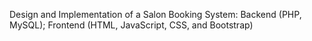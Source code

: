Design and Implementation of a Salon Booking System: Backend (PHP, MySQL); Frontend (HTML, JavaScript, CSS, and Bootstrap)
